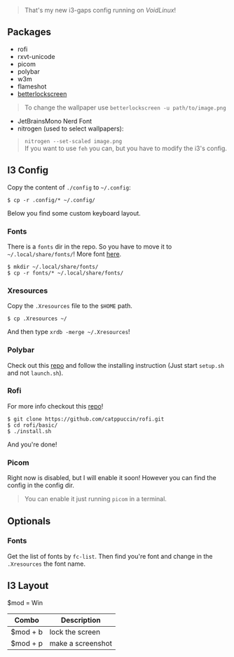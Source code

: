 > That's my new i3-gaps config running on _VoidLinux_!

## Packages
- rofi
- rxvt-unicode
- picom
- polybar
- w3m
- flameshot
- [betterlockscreen](https://github.com/betterlockscreen/betterlockscreen/)
> To change the wallpaper use `betterlockscreen -u path/to/image.png`
- JetBrainsMono Nerd Font
- nitrogen (used to select wallpapers):
> `nitrogen --set-scaled image.png`  
> If you want to use `feh` you can, but you have to modify the i3's config.

## I3 Config
Copy the content of `./config` to `~/.config`:
```
$ cp -r .config/* ~/.config/
```
Below you find some custom keyboard layout.

### Fonts
There is a `fonts` dir in the repo. So you have to move it to `~/.local/share/fonts/`! More font [here](https://github.com/ryanoasis/nerd-fonts).
```
$ mkdir ~/.local/share/fonts/
$ cp -r fonts/* ~/.local/share/fonts/
```

### Xresources
Copy the `.Xresources` file to the `$HOME` path.
```
$ cp .Xresources ~/
```
And then type `xrdb -merge ~/.Xresources`!

### Polybar
Check out this [repo](https://github.com/adi1090x/polybar-themes) and follow the installing instruction (Just start `setup.sh` and not `launch.sh`).

### Rofi
For more info checkout this [repo](https://github.com/catppuccin/rofi)!
```
$ git clone https://github.com/catppuccin/rofi.git
$ cd rofi/basic/
$ ./install.sh
```
And you're done!

### Picom
Right now is disabled, but I will enable it soon! However you can find the config in the config dir.
> You can enable it just running `picom` in a terminal.

## Optionals
### Fonts
Get the list of fonts by `fc-list`. Then find you're font and change in the `.Xresources` the font name.

## I3 Layout
$mod = Win

| Combo       | Description        |
| ----------- | ------------------ |
| $mod + b    | lock the screen    |
| $mod + p    | make a screenshot  |

